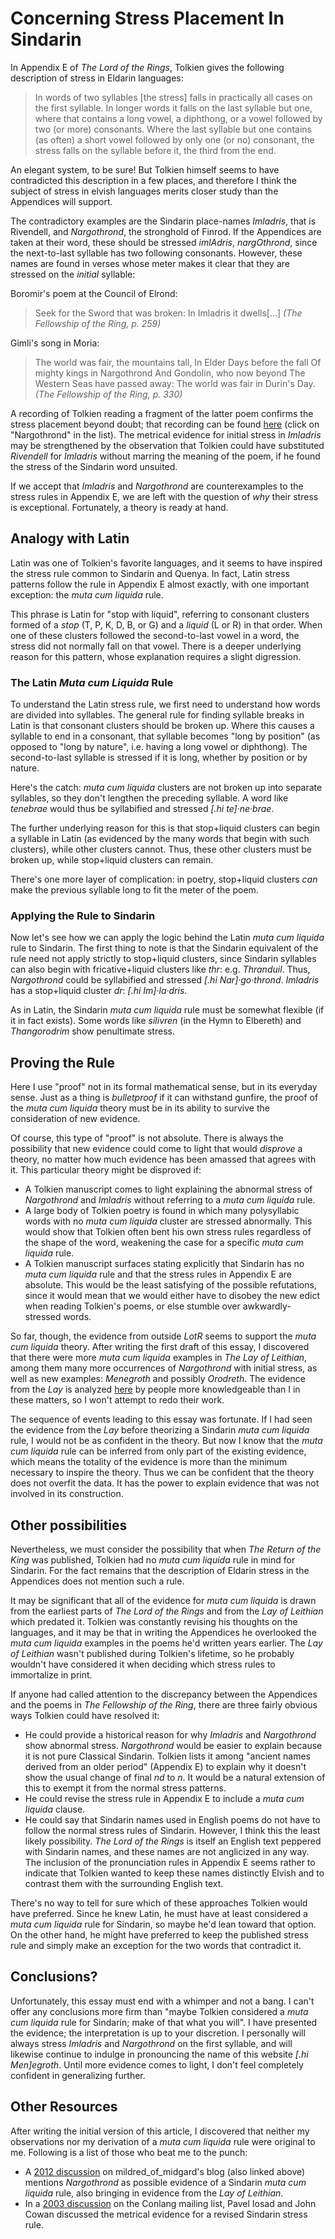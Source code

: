 # Concerning Stress Placement In Sindarin

In Appendix E of _The Lord of the Rings_, Tolkien gives the following description of stress in Eldarin languages:

> In words of two syllables [the stress] falls in practically all cases on the first syllable. In longer words it falls on the last syllable but one, where that contains a long vowel, a diphthong, or a vowel followed by two (or more) consonants. Where the last syllable but one contains (as often) a short vowel followed by only one (or no) consonant, the stress falls on the syllable before it, the third from the end.

An elegant system, to be sure! But Tolkien himself seems to have contradicted this description in a few places, and therefore I think the subject of stress in elvish languages merits closer study than the Appendices will support.

The contradictory examples are the Sindarin place-names _Imladris_, that is Rivendell, and _Nargothrond_, the stronghold of Finrod. If the Appendices are taken at their word, these should be stressed _imlAdris_, _nargOthrond_, since the next-to-last syllable has two following consonants. However, these names are found in verses whose meter makes it clear that they are stressed on the *initial* syllable:

Boromir's poem at the Council of Elrond:

> Seek for the Sword that was broken:
> In Imladris it dwells[...]
> <cite>(_The Fellowship of the Ring_, p. 259)</cite>

Gimli's song in Moria:

> The world was fair, the mountains tall,
> In Elder Days before the fall
> Of mighty kings in Nargothrond
> And Gondolin, who now beyond
> The Western Seas have passed away:
> The world was fair in Durin's Day.
> <cite>(_The Fellowship of the Ring_, p. 330)</cite>

A recording of Tolkien reading a fragment of the latter poem confirms the stress placement beyond doubt; that recording can be found [here](http://www.jrrvf.com/~glaemscrafu/english/tolkienhimselflotrhob.html) (click on "Nargothrond" in the list). The metrical evidence for initial stress in _Imladris_ may be strengthened by the observation that Tolkien could have substituted _Rivendell_ for _Imladris_ without marring the meaning of the poem, if he found the stress of the Sindarin word unsuited.

If we accept that _Imladris_ and _Nargothrond_ are counterexamples to the stress rules in Appendix E, we are left with the question of _why_ their stress is exceptional. Fortunately, a theory is ready at hand.

## Analogy with Latin

Latin was one of Tolkien's favorite languages, and it seems to have inspired the stress rule common to Sindarin and Quenya. In fact, Latin stress patterns follow the rule in Appendix E almost exactly, with one important exception: the _muta cum liquida_ rule.

This phrase is Latin for "stop with liquid", referring to consonant clusters formed of a _stop_ (T, P, K, D, B, or G) and a _liquid_ (L or R) in that order. When one of these clusters followed the second-to-last vowel in a word, the stress did not normally fall on that vowel. There is a deeper underlying reason for this pattern, whose explanation requires a slight digression.

### The Latin _Muta cum Liquida_ Rule

To understand the Latin stress rule, we first need to understand how words are divided into syllables. The general rule for finding syllable breaks in Latin is that consonant clusters should be broken up. Where this causes a syllable to end in a consonant, that syllable becomes "long by position" (as opposed to "long by nature", i.e. having a long vowel or diphthong). The second-to-last syllable is stressed if it is long, whether by position or by nature.

Here's the catch: _muta cum liquida_ clusters are not broken up into separate syllables, so they don't lengthen the preceding syllable. A word like _tenebrae_ would thus be syllabified and stressed _[.hi te]&middot;ne&middot;brae_.

The further underlying reason for this is that stop+liquid clusters can begin a syllable in Latin (as evidenced by the many words that begin with such clusters), while other clusters cannot. Thus, these other clusters must be broken up, while stop+liquid clusters can remain.

There's one more layer of complication: in poetry, stop+liquid clusters *can* make the previous syllable long to fit the meter of the poem.

### Applying the Rule to Sindarin

Now let's see how we can apply the logic behind the Latin _muta cum liquida_ rule to Sindarin. The first thing to note is that the Sindarin equivalent of the rule need not apply strictly to stop+liquid clusters, since Sindarin syllables can also begin with fricative+liquid clusters like _thr_: e.g. _Thranduil_. Thus, _Nargothrond_ could be syllabified and stressed _[.hi Nar]&middot;go&middot;thrond_. _Imladris_ has a stop+liquid cluster _dr_: _[.hi Im]&middot;la&middot;dris_.

As in Latin, the Sindarin _muta cum liquida_ rule must be somewhat flexible (if it in fact exists). Some words like _silivren_ (in the Hymn to Elbereth) and _Thangorodrim_ show penultimate stress.

## Proving the Rule

Here I use "proof" not in its formal mathematical sense, but in its everyday sense. Just as a thing is _bulletproof_ if it can withstand gunfire, the proof of the _muta cum liquida_ theory must be in its ability to survive the consideration of new evidence.

Of course, this type of "proof" is not absolute. There is always the possibility that new evidence could come to light that would *disprove* a theory, no matter how much evidence has been amassed that agrees with it. This particular theory might be disproved if:

- A Tolkien manuscript comes to light explaining the abnormal stress of _Nargothrond_ and _Imladris_ without referring to a _muta cum liquida_ rule.
- A large body of Tolkien poetry is found in which many polysyllabic words with no _muta cum liquida_ cluster are stressed abnormally. This would show that Tolkien often bent his own stress rules regardless of the shape of the word, weakening the case for a specific _muta cum liquida_ rule.
- A Tolkien manuscript surfaces stating explicitly that Sindarin has no _muta cum liquida_ rule and that the stress rules in Appendix E are absolute. This would be the least satisfying of the possible refutations, since it would mean that we would either have to disobey the new edict when reading Tolkien's poems, or else stumble over awkwardly-stressed words.

So far, though, the evidence from outside _LotR_ seems to support the _muta cum liquida_ theory. After writing the first draft of this essay, I discovered that there were more _muta cum liquida_ examples in _The Lay of Leithian_, among them many more occurrences of _Nargothrond_ with initial stress, as well as new examples: _Menegroth_ and possibly _Orodreth_. The evidence from the _Lay_ is analyzed [here](https://mildred-of-midgard.dreamwidth.org/158375.html) by people more knowledgeable than I in these matters, so I won't attempt to redo their work.

The sequence of events leading to this essay was fortunate. If I had seen the evidence from the _Lay_ before theorizing a Sindarin _muta cum liquida_ rule, I would not be as confident in the theory. But now I know that the _muta cum liquida_ rule can be inferred from only part of the existing evidence, which means the totality of the evidence is more than the minimum necessary to inspire the theory. Thus we can be confident that the theory does not overfit the data. It has the power to explain evidence that was not involved in its construction.

## Other possibilities

Nevertheless, we must consider the possibility that when _The Return of the King_ was published, Tolkien had no _muta cum liquida_ rule in mind for Sindarin. For the fact remains that the description of Eldarin stress in the Appendices does not mention such a rule.

It may be significant that all of the evidence for _muta cum liquida_ is drawn from the earliest parts of _The Lord of the Rings_ and from the _Lay of Leithian_ which predated it. Tolkien was constantly revising his thoughts on the languages, and it may be that in writing the Appendices he overlooked the _muta cum liquida_ examples in the poems he'd written years earlier. The _Lay of Leithian_ wasn't published during Tolkien's lifetime, so he probably wouldn't have considered it when deciding which stress rules to immortalize in print.

If anyone had called attention to the discrepancy between the Appendices and the poems in _The Fellowship of the Ring_, there are three fairly obvious ways Tolkien could have resolved it:

- He could provide a historical reason for why _Imladris_ and _Nargothrond_ show abnormal stress. _Nargothrond_ would be easier to explain because it is not pure Classical Sindarin. Tolkien lists it among "ancient names derived from an older period" (Appendix E) to explain why it doesn't show the usual change of final _nd_ to _n_. It would be a natural extension of this to exempt it from the normal stress patterns.
- He could revise the stress rule in Appendix E to include a _muta cum liquida_ clause.
- He could say that Sindarin names used in English poems do not have to follow the normal stress rules of Sindarin. However, I think this the least likely possibility. _The Lord of the Rings_ is itself an English text peppered with Sindarin names, and these names are not anglicized in any way. The inclusion of the pronunciation rules in Appendix E seems rather to indicate that Tolkien wanted to keep these names distinctly Elvish and to contrast them with the surrounding English text.

There's no way to tell for sure which of these approaches Tolkien would have preferred. Since he knew Latin, he must have at least considered a _muta cum liquida_ rule for Sindarin, so maybe he'd lean toward that option. On the other hand, he might have preferred to keep the published stress rule and simply make an exception for the two words that contradict it.

## Conclusions?

Unfortunately, this essay must end with a whimper and not a bang. I can't offer any conclusions more firm than "maybe Tolkien considered a <em>muta cum liquida</em> rule for Sindarin; make of that what you will". I have presented the evidence; the interpretation is up to your discretion. I personally will always stress _Imladris_ and _Nargothrond_ on the first syllable, and will likewise continue to indulge in pronouncing the name of this website _[.hi Men]egroth_. Until more evidence comes to light, I don't feel completely confident in generalizing further.

## Other Resources

After writing the initial version of this article, I discovered that neither my observations nor my derivation of a _muta cum liquida_ rule were original to me. Following is a list of those who beat me to the punch:

- A [2012 discussion](https://mildred-of-midgard.dreamwidth.org/158375.html) on mildred&#95;of&#95;midgard's blog (also linked above) mentions _Nargothrond_ as possible evidence of a Sindarin _muta cum liquida_ rule, also bringing in evidence from the _Lay of Leithian_.
- In a [2003 discussion](http://archives.conlang.info/gho/bhelgho/tree.html) on the Conlang mailing list, Pavel Iosad and John Cowan discussed the metrical evidence for a revised Sindarin stress rule.
